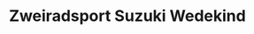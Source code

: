 ---
title: "Zweiradsport Suzuki Wedekind"
url: /dingelstaedt/zweiradsport-suzuki-wedekind/
shop: Autohaus
---